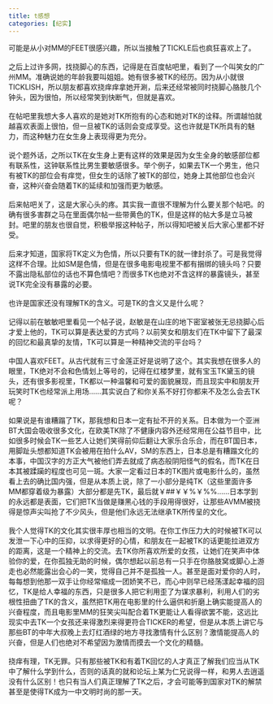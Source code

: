 ```yaml
---
title: t感想
categories: [纪实]
---
```


可能是从小对MM的FEET很感兴趣，所以当接触了TICKLE后也疯狂喜欢上了。<br><br>之后上过许多网，找挠脚心的东西，记得是在百度帖吧里，看到了一个叫笑女的广州MM。准确说她的年龄我要叫姐姐。她有很多被TK的经历。因为从小就很TICKLISH，所以朋友都喜欢挠痒痒拿她开涮，后来还经常被同时挠脚心胳肢几个钟头，因为很怕，所以经常笑到快断气，但就是喜欢。<br><br>在帖吧里我想大多人喜欢的是她对TK所抱有的心态和她对TK的诠释。所谓越怕就越喜欢表面上很怕，但一旦被TK的话则会变成享受。这也许就是TK所具有的魅力，而这种魅力在女生身上表现得更为充分。<br><br>说个题外话，之所以TK在女生身上更有这样的效果是因为女生全身的敏感部位都有联系性，这钟联系性比男生要敏感很多。举个例子，如果去TK一个男生，他只有被TK的部位会有痒觉，但女生的话除了被TK的部位，她身上其他部位也会兴奋，这种兴奋会随着TK的延续和加强而更为敏感。<br><br>后来帖吧关了，这是大家心头的疼。其实我一直很不理解为什么要关那个帖吧。的确有很多害群之马在里面偶尔帖一些带黄色的TK，但是这样的帖大多是立马被封。吧里的朋友也很自觉，积极举报这种帖子，所以得知吧被关后大家心里都不好受。<br><br>后来才知道，国家将TK定义为色情，所以只要有TK的就一律封杀了。可是我觉得这样不合理。比如SM是色情，但是在很多电影电视里不都有捆绑的镜头吗？只要不露出隐私部位的话也不算色情吧？而很多TK也绝对不含这样的暴露镜头，甚至说TK完全没有暴露的必要。<br><br>也许是国家还没有理解TK的含义。可是TK的含义又是什么呢？<br><br>记得以前在敏敏吧里看见一个帖子说，赵敏是在山庄的地下密室被张无忌挠脚心后才爱上他的，TK可以算是表达爱的方式吗？以前笑女和朋友们在TK中留下了最深的回忆和最真挚的友情，TK可以算是一种精神交流的平台吗？<br><br>中国人喜欢FEET。从古代就有三寸金莲正好是说明了这个。其实我想在很多人的眼里，TK绝对不会和色情划上等号的，记得在红楼梦里，就有宝玉TK黛玉的镜头，还有很多影视里，TK都以一种温馨和可爱的面貌展现，而且现实中和朋友开玩笑时TK也经常派上用场……其实说白了和你关系不好打你都来不及怎么会去TK呢？<br><br>如果说是有谁糟蹋了TK，那我想和日本一定有扯不开的关系。日本做为一个亚洲BT大国会吸收很多文化，在欧美TK除了不健康内容外还经常用在公益节目中，比如很多时候会TK一些艺人让她们笑得前仰后翻让大家乐合乐合，而在BT国日本，用脚趾头想都知道TK会被用在拍什么AV，SM的东西上，日本总是有糟蹋文化的本事，中国汉字的方正大气被他们弄去就成了病态般阴阳怪气的假名，而TK在日本其被蹂躏的程度也可见一斑。大家一定看过日本的TK图片或电影什么的，虽然看上去的确比国内强，但是从本质上说，除了一小部分是纯TK（这些里面许多MM都穿着级为暴露）大部分都是先TK，最后就￥\#\#￥￥%￥%%……日本学到的永远都是表面，它们把TK当做是赚黑心钱的手段用得很好，让那些AVMM被挠得是惊声尖叫抢了不少风头，但是他们永远无法继承TK所传呈的文化。<br><br>我个人觉得TK的文化其实很丰厚也相当的文明。在你工作压力大的时候被TK可以发泄一下心中的压抑，以求得更好的心情，和朋友在一起被TK的话更能拉进双方的距离，这是一个精神上的交流。去TK你所喜欢所爱的女孩，让她们在笑声中体验你的爱，在你孤独无助的时候，偶尔想起以前总有一只手在你胳肢窝或脚心上游走也必然能露出会心的一笑，觉得自己并不是孤独一人。甚至是面对爱你的人时，每每想到他那一双手让你经常缩成一团娇笑不已，而心中则早已经荡漾起幸福的回忆，TK是给人幸福的东西，只是很多人把它利用歪了为谋求暴利，利用人们的劣根性扭曲了TK的含义，虽然把TK用在电影里的什么逼供和折磨上确实能提高人的兴奋程度，而且电影里MM的狂笑尖叫配合着TK更能让人看得欲罢不能，这远比现实中去TK一个女孩还来得激烈来得更符合TICKER的希望，但是从本质上讲它与那些BT的中年大叔晚上去灯红酒绿的地方寻找激情有什么区别？激情能提高人的兴奋，但是人们也绝对不希望因为激情而摸去一个文化的精髓。<br><br>挠痒有理，TK无罪。只有那些被TK和有着TK回忆的人才真正了解我们应当从TK中了解什么学到什么，否则的话真的就和论坛上某为仁兄说得一样，和男人去逍遥没有什么区别！也只有当人们真正理解了TK之后，才会可能等到国家对TK的解禁甚至是使得TK成为一中文明时尚的那一天。